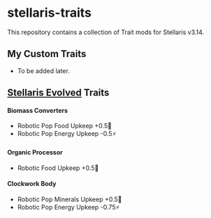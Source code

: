 # stellaris-traits

This repository contains a collection of Trait mods for Stellaris v3.14.

## My Custom Traits

- To be added later.

## [Stellaris Evolved](https://github.com/Stellaris-Evolved/stellaris-evolved/tree/main) Traits
#### Biomass Converters
- Robotic Pop Food Upkeep +0.5🍏
- Robotic Pop Energy Upkeep -0.5⚡

#### Organic Processor
- Robotic Food Upkeep +0.5🍏

#### Clockwork Body
- Robotic Pop Minerals Upkeep +0.5💎
- Robotic Pop Energy Upkeep -0.75⚡
